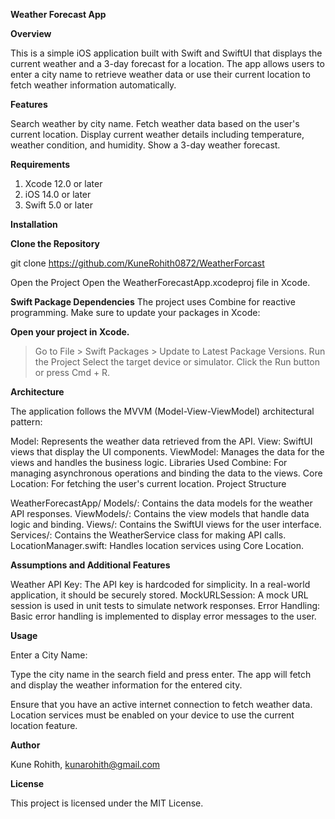 **Weather Forecast App**

**Overview**

This is a simple iOS application built with Swift and SwiftUI that displays the current weather and a 3-day forecast for a location. The app allows users to enter a city name to retrieve weather data or use their current location to fetch weather information automatically.

**Features**

Search weather by city name.
Fetch weather data based on the user's current location.
Display current weather details including temperature, weather condition, and humidity.
Show a 3-day weather forecast.

**Requirements**

1) Xcode 12.0 or later
2) iOS 14.0 or later
3) Swift 5.0 or later

**Installation**

**Clone the Repository**

git clone https://github.com/KuneRohith0872/WeatherForcast

Open the Project
Open the WeatherForecastApp.xcodeproj file in Xcode.

**Swift Package Dependencies**
The project uses Combine for reactive programming. Make sure to update your packages in Xcode:

**Open your project in Xcode.**

> Go to File > Swift Packages > Update to Latest Package Versions.
> Run the Project
> Select the target device or simulator.
> Click the Run button or press Cmd + R.

**Architecture**

The application follows the MVVM (Model-View-ViewModel) architectural pattern:

Model: Represents the weather data retrieved from the API.
View: SwiftUI views that display the UI components.
ViewModel: Manages the data for the views and handles the business logic.
Libraries Used
Combine: For managing asynchronous operations and binding the data to the views.
Core Location: For fetching the user's current location.
Project Structure

WeatherForecastApp/
Models/: Contains the data models for the weather API responses.
ViewModels/: Contains the view models that handle data logic and binding.
Views/: Contains the SwiftUI views for the user interface.
Services/: Contains the WeatherService class for making API calls.
LocationManager.swift: Handles location services using Core Location.

**Assumptions and Additional Features**

Weather API Key: The API key is hardcoded for simplicity. In a real-world application, it should be securely stored.
MockURLSession: A mock URL session is used in unit tests to simulate network responses.
Error Handling: Basic error handling is implemented to display error messages to the user.


**Usage**

Enter a City Name:

Type the city name in the search field and press enter.
The app will fetch and display the weather information for the entered city.

Ensure that you have an active internet connection to fetch weather data.
Location services must be enabled on your device to use the current location feature.

**Author**

Kune Rohith, kunarohith@gmail.com

**License**

This project is licensed under the MIT License.
